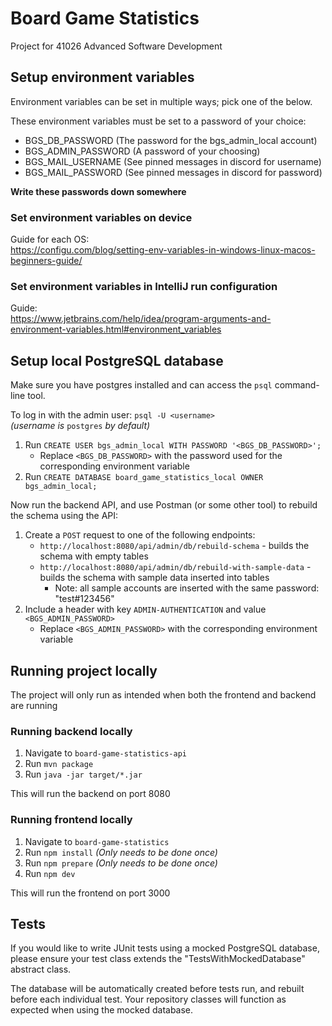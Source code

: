 # Board Game Statistics
Project for 41026 Advanced Software Development


## Setup environment variables
Environment variables can be set in multiple ways; pick one of the below.

These environment variables must be set to a password of your choice:
- BGS_DB_PASSWORD (The password for the bgs_admin_local account)
- BGS_ADMIN_PASSWORD (A password of your choosing)
- BGS_MAIL_USERNAME (See pinned messages in discord for username)
- BGS_MAIL_PASSWORD (See pinned messages in discord for password)

**Write these passwords down somewhere**


### Set environment variables on device
Guide for each OS:  
https://configu.com/blog/setting-env-variables-in-windows-linux-macos-beginners-guide/


### Set environment variables in IntelliJ run configuration
Guide:  
https://www.jetbrains.com/help/idea/program-arguments-and-environment-variables.html#environment_variables


## Setup local PostgreSQL database
Make sure you have postgres installed and can access the `psql` command-line tool.

To log in with the admin user: `psql -U <username>`  
*(username is* `postgres` *by default)*

1. Run `CREATE USER bgs_admin_local WITH PASSWORD '<BGS_DB_PASSWORD>';`
   * Replace `<BGS_DB_PASSWORD>` with the password used for the corresponding environment variable
2. Run `CREATE DATABASE board_game_statistics_local OWNER bgs_admin_local;`

Now run the backend API, and use Postman (or some other tool) to rebuild the schema using the API:
1. Create a `POST` request to one of the following endpoints:
    - `http://localhost:8080/api/admin/db/rebuild-schema` - builds the schema with empty tables
    - `http://localhost:8080/api/admin/db/rebuild-with-sample-data` - builds the schema with sample data inserted into tables
        - Note: all sample accounts are inserted with the same password: "test#123456"
2. Include a header with key `ADMIN-AUTHENTICATION` and value `<BGS_ADMIN_PASSWORD>`
   * Replace `<BGS_ADMIN_PASSWORD>` with the corresponding environment variable

## Running project locally
The project will only run as intended when both the frontend and backend are running

### Running backend locally
1. Navigate to `board-game-statistics-api`
2. Run `mvn package`
3. Run `java -jar target/*.jar`

This will run the backend on port 8080

### Running frontend locally
1. Navigate to `board-game-statistics`
2. Run `npm install` *(Only needs to be done once)*
3. Run `npm prepare` *(Only needs to be done once)*
4. Run `npm dev`

This will run the frontend on port 3000

## Tests
If you would like to write JUnit tests using a mocked PostgreSQL database, please ensure your test class extends the "TestsWithMockedDatabase" abstract class.

The database will be automatically created before tests run, and rebuilt before each individual test. Your repository classes will function as expected when using the mocked database.